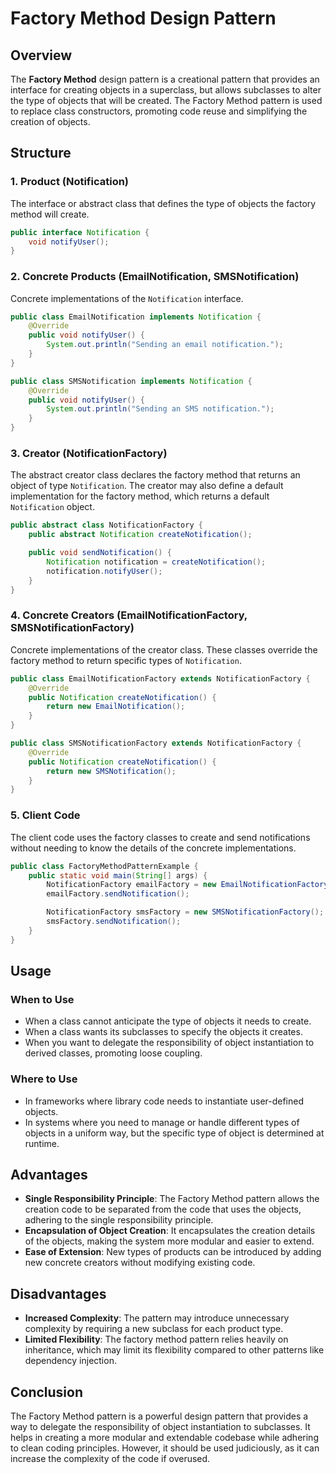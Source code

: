 # Factory Method Design Pattern

## Overview

The **Factory Method** design pattern is a creational pattern that provides an interface for creating objects in a superclass, but allows subclasses to alter the type of objects that will be created. The Factory Method pattern is used to replace class constructors, promoting code reuse and simplifying the creation of objects.

## Structure

### 1. **Product (Notification)**

The interface or abstract class that defines the type of objects the factory method will create.

```java
public interface Notification {
    void notifyUser();
}
```

### 2. **Concrete Products (EmailNotification, SMSNotification)**

Concrete implementations of the `Notification` interface.

```java
public class EmailNotification implements Notification {
    @Override
    public void notifyUser() {
        System.out.println("Sending an email notification.");
    }
}

public class SMSNotification implements Notification {
    @Override
    public void notifyUser() {
        System.out.println("Sending an SMS notification.");
    }
}
```

### 3. **Creator (NotificationFactory)**

The abstract creator class declares the factory method that returns an object of type `Notification`. The creator may also define a default implementation for the factory method, which returns a default `Notification` object.

```java
public abstract class NotificationFactory {
    public abstract Notification createNotification();

    public void sendNotification() {
        Notification notification = createNotification();
        notification.notifyUser();
    }
}
```

### 4. **Concrete Creators (EmailNotificationFactory, SMSNotificationFactory)**

Concrete implementations of the creator class. These classes override the factory method to return specific types of `Notification`.

```java
public class EmailNotificationFactory extends NotificationFactory {
    @Override
    public Notification createNotification() {
        return new EmailNotification();
    }
}

public class SMSNotificationFactory extends NotificationFactory {
    @Override
    public Notification createNotification() {
        return new SMSNotification();
    }
}
```

### 5. **Client Code**

The client code uses the factory classes to create and send notifications without needing to know the details of the concrete implementations.

```java
public class FactoryMethodPatternExample {
    public static void main(String[] args) {
        NotificationFactory emailFactory = new EmailNotificationFactory();
        emailFactory.sendNotification();

        NotificationFactory smsFactory = new SMSNotificationFactory();
        smsFactory.sendNotification();
    }
}
```

## Usage

### When to Use

- When a class cannot anticipate the type of objects it needs to create.
- When a class wants its subclasses to specify the objects it creates.
- When you want to delegate the responsibility of object instantiation to derived classes, promoting loose coupling.

### Where to Use

- In frameworks where library code needs to instantiate user-defined objects.
- In systems where you need to manage or handle different types of objects in a uniform way, but the specific type of object is determined at runtime.

## Advantages

- **Single Responsibility Principle**: The Factory Method pattern allows the creation code to be separated from the code that uses the objects, adhering to the single responsibility principle.
- **Encapsulation of Object Creation**: It encapsulates the creation details of the objects, making the system more modular and easier to extend.
- **Ease of Extension**: New types of products can be introduced by adding new concrete creators without modifying existing code.

## Disadvantages

- **Increased Complexity**: The pattern may introduce unnecessary complexity by requiring a new subclass for each product type.
- **Limited Flexibility**: The factory method pattern relies heavily on inheritance, which may limit its flexibility compared to other patterns like dependency injection.

## Conclusion

The Factory Method pattern is a powerful design pattern that provides a way to delegate the responsibility of object instantiation to subclasses. It helps in creating a more modular and extendable codebase while adhering to clean coding principles. However, it should be used judiciously, as it can increase the complexity of the code if overused.
